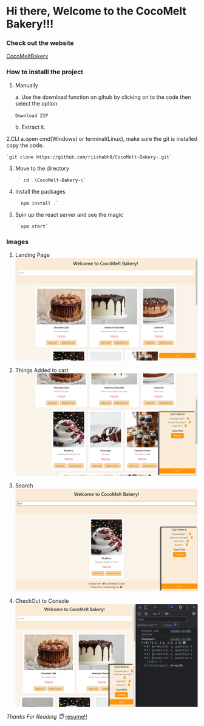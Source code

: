 # Hi there, Welcome to the CocoMelt Bakery!!!

### Check out the website
[CocoMeltBakery](https://choco-melt-bakery.netlify.app/)

### How to installl the project
 
1. Manually

    a. Use the download function on gihub by clicking on to the code then select the option

    `Download ZIP`

    b. Extract it.

2.CLI
    a.open cmd(Windows) or terminal(Linux), make sure the git is installed copy the code.

    `git clone https://github.com/riishabh8/CocoMelt-Bakery-.git`

3. Move to the directory

        ` cd .\CocoMelt-Bakery-\`

4. Install the packages

        `npm install .`

5. Spin up the react server and see the magic

        `npm start`

### Images 
1. Landing Page
![Home](./Images/Screenshot%20(497).png)
2. Things Added to cart 
![Cart](./Images//Screenshot%20(499).png)
3. Search 
![Search](./Images/Screenshot%20(501).png)

4. CheckOut to Console 
![Search](./Images/Screenshot%20(504).png)


*Thanks For Reading 😇*
[resume!!](https://bit.ly/riish014)

